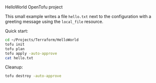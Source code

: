 HelloWorld OpenTofu project

This small example writes a file `hello.txt` next to the configuration with a
greeting message using the `local_file` resource.

Quick start:

```bash
cd ~/Projects/Terraform/HelloWorld
tofu init
tofu plan
tofu apply -auto-approve
cat hello.txt
```

Cleanup:

```bash
tofu destroy -auto-approve
```
